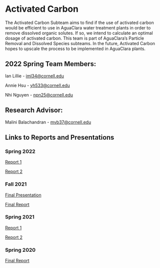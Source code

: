 # Activated Carbon

The Activated Carbon Subteam aims to find if the use of activated carbon would be efficient to use in AguaClara water treatment plants in order to remove dissolved organic solutes. If so, we intend to calculate an optimal dosage of activated carbon. This team is part of AguaClara’s Particle Removal and Dissolved Species subteams. In the future, Activated Carbon hopes to upscale the process to be implemented in AguaClara plants. 

## 2022 Spring Team Members:

Ian Lillie - iml34@cornell.edu

Annie Hsu - yh533@cornell.edu

Nhi Nguyen - npn25@cornell.edu

## Research Advisor:
Malini Balachandran - mvb37@cornell.edu

## Links to Reports and Presentations

### Spring 2022
[Report 1](https://github.com/AguaClara/activated_carbon/blob/master/Activated_Carbon_Spring2022_Report1.ipynb)

[Report 2](https://github.com/AguaClara/activated_carbon/blob/a5acc9e5fddd7b79a22b9e6db114028719ea5895/Activated_Carbon_Spring2022_Report2.ipynb)

### Fall 2021
[Final Presentation](https://docs.google.com/presentation/d/1s7D-8j-rxH2ygAG3tnOkbUDn1UIWNDCTzpiTk4OvMWk/edit?usp=sharing)

[Final Report](https://colab.research.google.com/drive/1253ggOwb8i1s7s8zFRNjVCiiNt3AJpn-?authuser=1)

### Spring 2021
[Report 1](https://github.com/AguaClara/activated_carbon/blob/master/Activated_Carbon_Spring2021_Report_1.ipynb)

[Report 2](https://github.com/AguaClara/activated_carbon/blob/master/Activated_Carbon_Spring2021_Report_2.ipynb)

### Spring 2020
[Final Report](https://github.com/AguaClara/activated_carbon/blob/master/Spring_2020_Report.ipynb)
